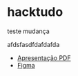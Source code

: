 # hacktudo
teste
mudança

afdsfasdfdafdafda
* [Apresentação PDF](https://github.com/jumajubs/hacktudo/blob/main/pythombas%20(1).pdf) 
* [Figma](https://www.figma.com/proto/UA4OLonaQGld5IeR0GWjvx/Hackathon-OLX?node-id=1%3A3&scaling=min-zoom&page-id=0%3A1&starting-point-node-id=1%3A3) 
